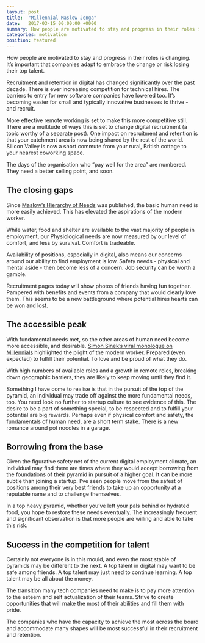 ```yaml
---
layout: post
title:  "Millennial Maslow Jenga"
date:   2017-03-15 00:00:00 +0000
summary: How people are motivated to stay and progress in their roles is changing. It’s important that companies adapt to embrace the change or risk losing their top talent.
categories: motivation
position: featured
---
```

How people are motivated to stay and progress in their roles is changing. It’s important that companies adapt to embrace the change or risk losing their top talent.

Recruitment and retention in digital has changed significantly over the past decade. There is ever increasing competition for technical hires. The barriers to entry for new software companies have lowered too. It’s becoming easier for small and typically innovative businesses to thrive - and recruit.

More effective remote working is set to make this more competitive still. There are a multitude of ways this is set to change digital recruitment (a topic worthy of a separate post). One impact on recruitment and retention is that your catchment area is now being shared by the rest of the world. Silicon Valley is now a short commute from your rural, British cottage to your nearest coworking space.

The days of the organisation who “pay well for the area” are numbered. They need a better selling point, and soon.

## The closing gaps

Since [Maslow’s Hierarchy of Needs](http://www.simplypsychology.org/maslow.html) was published, the basic human need is more easily achieved. This has elevated the aspirations of the modern worker.  

While water, food and shelter are available to the vast majority of people in employment, our Physiological needs are now measured by our level of comfort, and less by survival. Comfort is tradeable.

Availability of positions, especially in digital, also means our concerns around our ability to find employment is low. Safety needs - physical and mental aside - then become less of a concern. Job security can be worth a gamble.

Recruitment pages today will show photos of friends having fun together. Pampered with benefits and events from a company that would clearly love them. This seems to be a new battleground where potential hires hearts can be won and lost.

## The accessible peak

With fundamental needs met, so the other areas of human need become more accessible, and desirable. [Simon Sinek’s viral monologue on Millennials](https://www.youtube.com/watch?v=hER0Qp6QJNU) highlighted the plight of the modern worker. Prepared (even expected) to fulfill their potential. To love and be proud of what they do.

With high numbers of available roles and a growth in remote roles, breaking down geographic barriers, they are likely to keep moving until they find it.

Something I have come to realise is that in the pursuit of the top of the pyramid, an individual  may trade off against the more fundamental needs, too. You need look no further to startup culture to see evidence of this. The desire to be a part of something special, to be respected and to fulfill your potential are big rewards. Perhaps even if physical comfort and safety, the fundamentals of human need, are a short term stake. There is a new romance around pot noodles in a garage.

## Borrowing from the base

Given the figurative safety net of the current digital employment climate, an individual may find there are times where they would accept borrowing from the foundations of their pyramid in pursuit of a higher goal. It can be more subtle than joining a startup. I’ve seen people move from the safest of positions among their very best friends to take up an opportunity at a reputable name and to challenge themselves.

In a top heavy pyramid, whether you’ve left your pals behind or hydrated food, you hope to restore these needs eventually. The increasingly frequent and significant observation is that more people are willing and able to take this risk.

##  Success in the competition for talent

Certainly not everyone is in this mould, and even the most stable of pyramids may be different to the next. A top talent in digital may want to be safe among friends. A top talent may just need to continue learning. A top talent may be all about the money.

The transition many tech companies need to make is to pay more attention to the esteem and self actualization of their teams. Strive to create opportunities that will make the most of their abilities and fill them with pride.

The companies who have the capacity to achieve the most across the board and accommodate many shapes will be most successful in their recruitment and retention.
